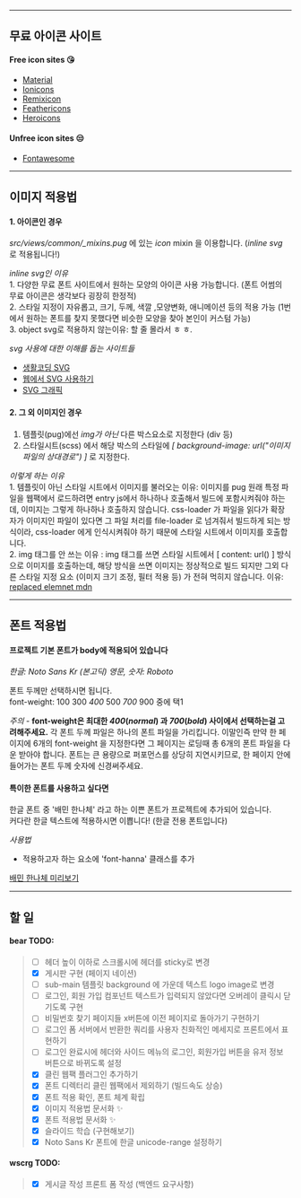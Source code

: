 -----------------------------------------------------
## 무료 아이콘 사이트

#### Free icon sites :kissing_heart:

- [Material](https://material.io/)
- [Ionicons](https://ionicons.com/)
- [Remixicon](https://remixicon.com/)
- [Feathericons](https://feathericons.com/)
- [Heroicons](https://heroicons.dev/)

#### Unfree icon sites :unamused:

- [Fontawesome](https://fontawesome.com/)

-----------------------------------------------------
## 이미지 적용법

#### 1. 아이콘인 경우

*src/views/common/_mixins.pug* 에 있는 *icon* mixin 을 이용합니다.
(*inline svg* 로 적용됩니다!)

_*inline svg인 이유*_    
    1. 다양한 무료 폰트 사이트에서 원하는 모양의 아이콘 사용 가능합니다. (폰트 어썸의 무료 아이콘은 생각보다 굉장히 한정적)    
    2. 스타일 지정이 자유롭고, 크기, 두께, 색깔 ,모양변화, 애니메이션 등의 적용 가능 (1번에서 원하는 폰트를 찾지 못했다면 비슷한 모양을 찾아 본인이 커스텀 가능)    
    3. object svg로 적용하지 않는이유: 할 줄 몰라서 ㅎ ㅎ.  

_*svg 사용에 대한 이해를 돕는 사이트들*_    
    
- [생활코딩 SVG](https://opentutorials.org/course/2418/13666)
- [웹에서 SVG 사용하기](https://svgontheweb.com/ko/#preparation)
- [SVG 그래픽](https://a11y.gitbook.io/graphics-aria/svg-graphics)

#### 2. 그 외 이미지인 경우

1. 템플릿(pug)에선 *img가 아닌* 다른 박스요소로 지정한다 (div 등)
2. 스타일시트(scss) 에서 해당 박스의 스타일에 *[ background-image: url("_이미지 파일의 상대경로_") ]* 로 지정한다.

_*이렇게 하는 이유*_     
    1. 템플릿이 아닌 스타일 시트에서 이미지를 불러오는 이유: 이미지를 pug 원래 특정 파일을 웹팩에서 로드하려면  entry js에서 하나하나 호출해서 빌드에 포함시켜줘야 하는데, 이미지는 그렇게 하나하나 호출하지 않습니다.         css-loader 가 파일을 읽다가 확장자가 이미지인 파일이 있다면 그 파일 처리를 file-loader 로 넘겨줘서 빌드하게 되는 방식이라, css-loader 에게 인식시켜줘야 하기 때문에 스타일 시트에서 이미지를 호출합니다.    
    2. img 태그를 안 쓰는 이유 : img 태그를 쓰면 스타일 시트에서 [ content: url() ] 방식으로 이미지를 호출하는데, 해당 방식을 쓰면 이미지는 정상적으로 빌드 되지만 그외 다른 스타일 지정 요소 (이미지 크기 조정, 필터 적용 등) 가 전혀 먹히지 않습니다. 이유: [replaced elemnet mdn](https://developer.mozilla.org/ko/docs/Web/CSS/Replaced_element)    
    
-----------------------------------------------------
## 폰트 적용법

#### 프로젝트 기본 폰트가 body에 적용되어 있습니다    
     
*한글: Noto Sans Kr (본고딕)*
*영문, 숫자: Roboto*

폰트 두께만 선택하시면 됩니다.    
font-weight: 100 300 *400* 500 *700* 900 중에 택1     
    
*주의* - 
__font-weight은 최대한 *400*(_normal_) 과 *700*(_bold_) 사이에서 선택하는걸 고려해주세요.__
각 폰트 두께 파일은 하나의 폰트 파일을 가리킵니다. 이말인즉 만약 한 페이지에 6개의 font-weight 을 지정한다면 그 페이지는 로딩때 총 6개의 폰트 파일을 다운 받아야 합니다. 폰트는 큰 용량으로 퍼포먼스를 상당히 지연시키므로, 한 페이지 안에 들어가는 폰트 두께 숫자에 신경써주세요.
      
#### 특이한 폰트를 사용하고 싶다면     
     
한글 폰트 중 '배민 한나체' 라고 하는 이쁜 폰트가 프로젝트에 추가되어 있습니다.      
커다란 한글 텍스트에 적용하시면 이쁩니다! (한글 전용 폰트입니다)      
        
*사용법*      
 - 적용하고자 하는 요소에 'font-hanna' 클래스를 추가     
      
[배민 한나체 미리보기](https://noonnu.cc/font_page/52)        

-----------------------------------------------------
## 할 일

#### bear TODO: 

> - [ ] 헤더 높이 이하로 스크롤시에 헤더를 sticky로 변경
> - [X] 게시판 구현 (페이지 네이션)
> - [ ] sub-main 템플릿 background 에 가운데 텍스트 logo image로 변경
> - [ ] 로그인, 회원 가입 컴포넌트 텍스트가 입력되지 않았다면 오버레이 클릭시 닫기도록 구현
> - [ ] 비밀번호 찾기 페이지들 x버튼에 이전 페이지로 돌아가기 구현하기
> - [ ] 로그인 폼 서버에서 반환한 쿼리를 사용자 친화적인 메세지로 프론트에서 표현하기
> - [ ] 로그인 완료시에 헤더와 사이드 메뉴의 로그인, 회원가입 버튼을 유저 정보 버튼으로 바뀌도록 설정
> - [X] 클린 웹팩 플러그인 추가하기
> - [X] 폰트 디렉터리 클린 웹팩에서 제외하기 (빌드속도 상승)
> - [X] 폰트 적용 확인, 폰트 체계 확립
> - [X] 이미지 적용법 문서화 :sparkles:
> - [X] 폰트 적용법 문서화 :sparkles:
> - [X] 슬라이드 학습 (구현해보기)
> - [X] Noto Sans Kr 폰트에 한글 unicode-range 설정하기
     
#### wscrg TODO:

> - [X] 게시글 작성 프론트 폼 작성 (백엔드 요구사항)